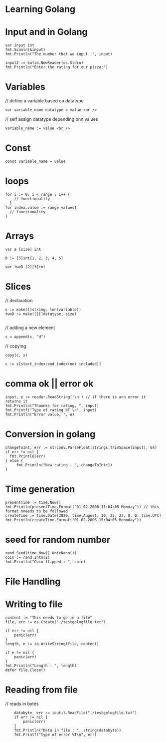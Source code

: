# Learning Golang

# Input and in Golang
```
var input int
fmt.Scanln(&input)
fmt.Println("The number that we input :", input)
 
input2 := bufio.NewReader(os.Stdin)
fmt.Println("Enter the rating for our pizza:")
```
# Variables
// define a variable based on datatype
```
var variable_name datatype = value <br />
```
// self assign datatype depending onn values
```
variable_name := value <br /> 
```

# Const
```
const variable_name = value
```

# loops
```
for i := 0; i < range ; i++ {
    // functionality
  }
for index,value := range values{
  // functionality
}
```

# Arrays
```
var a [size] int

b := [5]int{1, 2, 3, 4, 5}

var twoD [2][3]int
```
# Slices
// declaration
```
s := make([]string, len(variable))
twoD := make([][]datatype, size)


```
// adding a new element
```
s = append(s, "d")
```
// copying 
```
copy(c, s)

c := s[start_index:end_index(not included)]
```

# comma ok || error ok
```
input, e := reader.ReadString('\n') // if there is ann error it returns it
fmt.Println("Thannks for rating, ", input)
fmt.Printf("Type of rating %T \n", input)
fmt.Println("Error value, ", e)
```
# Conversion in golang
```
changeToInt, err := strconv.ParseFloat(strings.TrimSpace(input), 64)
if err != nil {
  fmt.Println(err)
} else {
	 fmt.Println("New rating : ", changeToInt+1)
}
```
# Time generation
```
presentTime := time.Now()
fmt.Println(presentTime.Format("01-02-2006 15:04:05 Monday")) // this format nneeds to be followed
createTime := time.Date(2020, time.August, 10, 23, 23, 0, 0, time.UTC)
fmt.Println(createTime.Format("01-02-2006 15:04:05 Monnday"))
```
# seed for random number
```
rand.Seed(time.Now().UnixNano())
coin := rand.Intn(2)
fmt.Println("Coin flipped : ", coin)
```

# File Handling

# Writing to file
```
content := "This needs to go in a file"
file, err := os.Create("./testgologfile.txt")

if err != nil {
 	panic(err)
}
length, e := io.WriteString(file, content)

if e != nil {
 	panic(err)
}
fmt.Println("Length : ", length)
defer file.Close()
```
# Reading from file
// reads in bytes
```
	databyte, err := ioutil.ReadFile("./testgologfile.txt")
	if err != nil {
		panic(err)
	}
	fmt.Println("Data in file : ", string(databyte))
	fmt.Printf("type of error %T\n", err)
```
